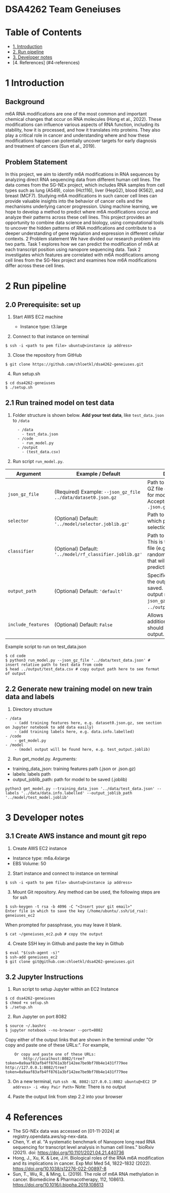 # DSA4262 Team Geneiuses

# Table of Contents

- [1. Introduction](#1-introduction)
- [2. Run pipeline](#2-run-pipeline)
- [3. Developer notes](#3-developer-notes)
- [4. References] (#4-references)


# 1 Introduction

## Background
m6A RNA modifications are one of the most common and important chemical changes that occur on RNA molecules (Hong et al., 2022). These modifications can influence various aspects of RNA function, including its stability, how it is processed, and how it translates into proteins. They also play a critical role in cancer and understanding where and how these modifications happen can potentially uncover targets for early diagnosis and treatment of cancers (Sun et al., 2019).

## Problem Statement
In this project, we aim to identify m6A modifications in RNA sequences by analyzing direct RNA sequencing data from different human cell lines. The data comes from the SG-NEx project, which includes RNA samples from cell types such as lung (A549), colon (Hct116), liver (HepG2), blood (K562), and breast (MCF7). Studying m6A modifications in such cancer cell lines can provide valuable insights into the behavior of cancer cells and the mechanisms underlying cancer progression. Using machine learning, we hope to develop a method to predict where m6A modifications occur and analyze their patterns across these cell lines. This project provides an opportunity to combine data science and biology, using computational tools to uncover the hidden patterns of RNA modifications and contribute to a deeper understanding of gene regulation and expression in different cellular contexts.
2 Problem statement
We have divided our research problem into two parts. Task 1 explores how we can predict the modification of m6A at each transcript position using nanopore sequencing data. Task 2 investigates which features are correlated with m6A modifications among cell lines from the SG-Nex project and examines how m6A modifications differ across these cell lines.


# 2 Run pipeline

## 2.0 Prerequisite: set up
1. Start AWS EC2 machine
    - Instance type: t3.large
  
2. Connect to that instance on terminal
```
$ ssh -i <path to pem file> ubuntu@<instance ip address>
```

3. Close the repository from GitHub
```
$ git clone https://github.com/chloetkl/dsa4262-geneiuses.git
```

4. Run setup.sh
```
$ cd dsa4262-geneiuses
$ ./setup.sh
```

## 2.1 Run trained model on test data
1. Folder structure is shown below. **Add your test data**, like `test_data.json` to `/data `
   ```
     - /data
       - test_data.json
     - /code
       - run_model.py
     - /output
       - (test_data.csv)
   ```

3. Run script `run_model.py`.

| Argument           | Example / Default                                                                                      | Description                                                                                                                                          |
|--------------------|--------------------------------------------------------------------------------------------------------|------------------------------------------------------------------------------------------------------------------------------------------------------|
| `json_gz_file`     | (Required) Example: `--json_gz_file ../data/dataset0.json.gz`                                          | Path to the input JSON GZ file containing data for model predictions. Accepted formats: `.json`, `.json.gz`                                         |
| `selector`         | (Optional) Default: `'../model/selector.joblib.gz'`                                                    | Path to the selector file, which performs feature selection.                                                                              |
| `classifier`       | (Optional) Default: `'../model/rf_classifier.joblib.gz'`                                               | Path to the classifier file. This is the main model file (e.g., a trained random forest classifier) that will perform predictions.        |
| `output_path`      | (Optional) Default: `'default'`                                                                        | Specifies the path where the output should be saved. If not stated, the output name follows `json_gz_file` (e.g., `../output/dataset0.csv`). |
| `include_features` | (Optional) Default: `False`                                                                            | Allows specifying if additional features should be included in the output.                                                                |

Example script to run on test_data.json
```
$ cd code
$ python3 run_model.py --json_gz_file '../data/test_data.json' # insert relative path to test data from code
$ head ../output/test_data.csv # copy output path here to see format of output
```

## 2.2 Generate new training model on new train data and labels
1. Directory structure
```
- /data
    - (add training features here, e.g. dataset0.json.gz, see section on Jupyter notebook to add data easily)
    - (add training labels here, e.g. data.info.labelled)
- /code
    - get_model.py
- /model
    - (model output will be found here, e.g. test_output.joblib)
```
2. Run get_model.py. Arguments:
- training_data_json: training features path (.json or .json.gz)
- labels: labels path
- output_joblib_path: path for model to be saved (.joblib)
```
python3 get_model.py --training_data_json '../data/test_data.json' --labels '../data/data.info.labelled' --output_joblib_path '../model/test_model.joblib'
```

# 3 Developer notes
## 3.1 Create AWS instance and mount git repo

1. Create AWS EC2 instance
- Instance type: m6a.4xlarge
- EBS Volume: 50

2. Start instance and connect to instance on terminal
```
$ ssh -i <path to pem file> ubuntu@<instance ip address>
```

3. Mount Git repository. Any method can be used, the following steps are for ssh
```
$ ssh-keygen -t rsa -b 4096 -C "<Insert your git email>"
Enter file in which to save the key (/home/ubuntu/.ssh/id_rsa): geneiuses_ec2
```
When prompted for passphrase, you may leave it blank.
```
$ cat ~/geneiuses_ec2.pub # copy the output 
```

4. Create SSH key in Github and paste the key in Github
```
$ eval "$(ssh-agent -s)"
$ ssh-add geneiuses_ec2
$ git clone git@github.com:chloetkl/dsa4262-geneiuses.git
```


## 3.2 Jupyter Instructions 

1. Run script to setup Jupyter within an EC2 Instance 
```
$ cd dsa4262-geneiuses
$ chmod +x setup.sh
$ ./setup.sh
```

2. Run Jupyter on port 8082
```
$ source ~/.bashrc
$ jupyter notebook --no-browser --port=8082
```
Copy either of the output links that are shown in the terminal under "Or copy and paste one of these URLs:". For example,
```
    Or copy and paste one of these URLs:
        http://localhost:8082/tree?token=0a9aaf83afb4ff8761a3bf142ee7be9bf70b4e1431f779ee                                                                                http://127.0.0.1:8082/tree?token=0a9aaf83afb4ff8761a3bf142ee7be9bf70b4e1431f779ee
```

3. On a new terminal, run
`ssh -NL 8082:127.0.0.1:8082 ubuntu@<EC2 IP address> -i <Key Pair Path>`
Note: There is no output

4. Paste the output link from step 2.2 into your browser


# 4 References

- The SG-NEx data was accessed on [01-11-2024] at registry.opendata.aws/sg-nex-data.
- Chen, Y. et al. "A systematic benchmark of Nanopore long read RNA sequencing for transcript level analysis in human cell lines." bioRxiv (2021). doi: https://doi.org/10.1101/2021.04.21.440736
- Hong, J., Xu, K. & Lee, J.H. Biological roles of the RNA m6A modification and its implications in cancer. Exp Mol Med 54, 1822–1832 (2022). https://doi.org/10.1038/s12276-022-00897-8
- Sun, T., Wu, R., & Ming, L. (2019). The role of m6A RNA methylation in cancer. Biomedicine & Pharmacotherapy, 112, 108613. https://doi.org/10.1016/j.biopha.2019.108613

